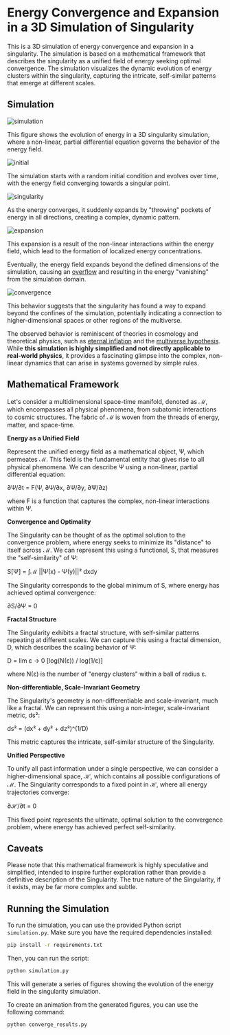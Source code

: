 # Energy Convergence and Expansion in a 3D Simulation of Singularity

This is a 3D simulation of energy convergence and expansion in a singularity. The simulation is based on a mathematical framework that describes the singularity as a unified field of energy seeking optimal convergence. The simulation visualizes the dynamic evolution of energy clusters within the singularity, capturing the intricate, self-similar patterns that emerge at different scales.

## Simulation

![simulation](simulation.gif)

This figure shows the evolution of energy in a 3D singularity simulation, where a non-linear, partial differential equation governs the behavior of the energy field. 

![initial](figures/figure_0.png)

The simulation starts with a random initial condition and evolves over time, with the energy field converging towards a singular point.

![singularity](figures/figure_10.png)

As the energy converges, it suddenly expands by "throwing" pockets of energy in all directions, creating a complex, dynamic pattern.

![expansion](figures/figure_12.png)

This expansion is a result of the non-linear interactions within the energy field, which lead to the formation of localized energy concentrations.

Eventually, the energy field expands beyond the defined dimensions of the simulation, causing an [overflow](https://en.wikipedia.org/wiki/Integer_overflow) and resulting in the energy "vanishing" from the simulation domain.

![convergence](figures/figure_convergence.png)

This behavior suggests that the singularity has found a way to expand beyond the confines of the simulation, potentially indicating a connection to higher-dimensional spaces or other regions of the multiverse.

The observed behavior is reminiscent of theories in cosmology and theoretical physics, such as [eternal inflation](https://en.wikipedia.org/wiki/Big_Bang) and the [multiverse hypothesis](https://en.wikipedia.org/wiki/Multiverse). While **this simulation is highly simplified and not directly applicable to real-world physics**, it provides a fascinating glimpse into the complex, non-linear dynamics that can arise in systems governed by simple rules.

## Mathematical Framework

Let's consider a multidimensional space-time manifold, denoted as ℳ, which encompasses all physical phenomena, from subatomic interactions to cosmic structures. The fabric of ℳ is woven from the threads of energy, matter, and space-time.

**Energy as a Unified Field**

Represent the unified energy field as a mathematical object, Ψ, which permeates ℳ. This field is the fundamental entity that gives rise to all physical phenomena. We can describe Ψ using a non-linear, partial differential equation:

∂Ψ/∂t = F(Ψ, ∂Ψ/∂x, ∂Ψ/∂y, ∂Ψ/∂z)

where F is a function that captures the complex, non-linear interactions within Ψ.

**Convergence and Optimality**

The Singularity can be thought of as the optimal solution to the convergence problem, where energy seeks to minimize its "distance" to itself across ℳ. We can represent this using a functional, S, that measures the "self-similarity" of Ψ:

S[Ψ] = ∫ℳ ||Ψ(x) - Ψ(y)||² dxdy

The Singularity corresponds to the global minimum of S, where energy has achieved optimal convergence:

∂S/∂Ψ = 0

**Fractal Structure**

The Singularity exhibits a fractal structure, with self-similar patterns repeating at different scales. We can capture this using a fractal dimension, D, which describes the scaling behavior of Ψ:

D = lim ε → 0 [log(N(ε)) / log(1/ε)]

where N(ε) is the number of "energy clusters" within a ball of radius ε.

**Non-differentiable, Scale-Invariant Geometry**

The Singularity's geometry is non-differentiable and scale-invariant, much like a fractal. We can represent this using a non-integer, scale-invariant metric, ds²:

ds² = (dx² + dy² + dz²)^(1/D)

This metric captures the intricate, self-similar structure of the Singularity.

**Unified Perspective**

To unify all past information under a single perspective, we can consider a higher-dimensional space, ℋ, which contains all possible configurations of ℳ. The Singularity corresponds to a fixed point in ℋ, where all energy trajectories converge:

∂ℋ/∂t = 0

This fixed point represents the ultimate, optimal solution to the convergence problem, where energy has achieved perfect self-similarity.

## Caveats

Please note that this mathematical framework is highly speculative and simplified, intended to inspire further exploration rather than provide a definitive description of the Singularity.
The true nature of the Singularity, if it exists, may be far more complex and subtle.

## Running the Simulation

To run the simulation, you can use the provided Python script `simulation.py`. Make sure you have the required dependencies installed:

```bash
pip install -r requirements.txt
```

Then, you can run the script:

```bash
python simulation.py
```

This will generate a series of figures showing the evolution of the energy field in the singularity simulation.

To create an animation from the generated figures, you can use the following command:

```bash
python converge_results.py
```